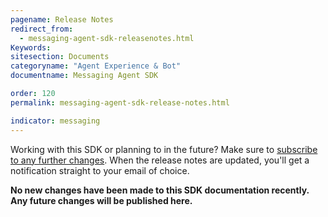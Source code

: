 ```yaml
---
pagename: Release Notes
redirect_from:
  - messaging-agent-sdk-releasenotes.html
Keywords:
sitesection: Documents
categoryname: "Agent Experience & Bot"
documentname: Messaging Agent SDK

order: 120
permalink: messaging-agent-sdk-release-notes.html

indicator: messaging
---
```


<div class="notice">Working with this SDK or planning to in the future? Make sure to <a href="https://visualping.io/?url=developers.liveperson.com/messaging-agent-sdk-releasenotes.html&mode=web&css=post-content" target="_blank">subscribe to any further changes</a>. When the release notes are updated, you'll get a notification straight to your email of choice.</div>

**No new changes have been made to this SDK documentation recently. Any future changes will be published here.**

